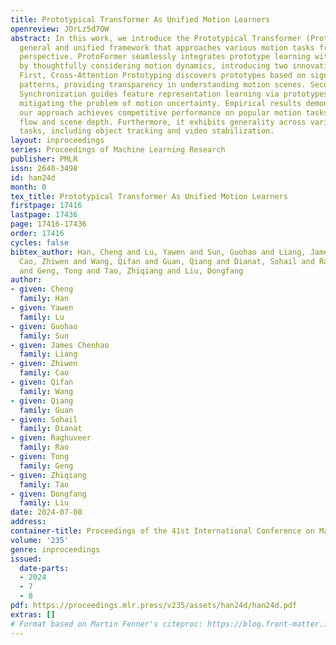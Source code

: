 ```yaml
---
title: Prototypical Transformer As Unified Motion Learners
openreview: JOrLz5d7OW
abstract: In this work, we introduce the Prototypical Transformer (ProtoFormer), a
  general and unified framework that approaches various motion tasks from a prototype
  perspective. ProtoFormer seamlessly integrates prototype learning with Transformer
  by thoughtfully considering motion dynamics, introducing two innovative designs.
  First, Cross-Attention Prototyping discovers prototypes based on signature motion
  patterns, providing transparency in understanding motion scenes. Second, Latent
  Synchronization guides feature representation learning via prototypes, effectively
  mitigating the problem of motion uncertainty. Empirical results demonstrate that
  our approach achieves competitive performance on popular motion tasks such as optical
  flow and scene depth. Furthermore, it exhibits generality across various downstream
  tasks, including object tracking and video stabilization.
layout: inproceedings
series: Proceedings of Machine Learning Research
publisher: PMLR
issn: 2640-3498
id: han24d
month: 0
tex_title: Prototypical Transformer As Unified Motion Learners
firstpage: 17416
lastpage: 17436
page: 17416-17436
order: 17416
cycles: false
bibtex_author: Han, Cheng and Lu, Yawen and Sun, Guohao and Liang, James Chenhao and
  Cao, Zhiwen and Wang, Qifan and Guan, Qiang and Dianat, Sohail and Rao, Raghuveer
  and Geng, Tong and Tao, Zhiqiang and Liu, Dongfang
author:
- given: Cheng
  family: Han
- given: Yawen
  family: Lu
- given: Guohao
  family: Sun
- given: James Chenhao
  family: Liang
- given: Zhiwen
  family: Cao
- given: Qifan
  family: Wang
- given: Qiang
  family: Guan
- given: Sohail
  family: Dianat
- given: Raghuveer
  family: Rao
- given: Tong
  family: Geng
- given: Zhiqiang
  family: Tao
- given: Dongfang
  family: Liu
date: 2024-07-08
address:
container-title: Proceedings of the 41st International Conference on Machine Learning
volume: '235'
genre: inproceedings
issued:
  date-parts:
  - 2024
  - 7
  - 8
pdf: https://proceedings.mlr.press/v235/assets/han24d/han24d.pdf
extras: []
# Format based on Martin Fenner's citeproc: https://blog.front-matter.io/posts/citeproc-yaml-for-bibliographies/
---
```

